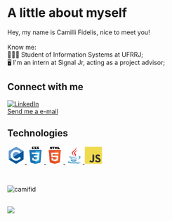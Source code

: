# A little about myself
Hey, my name is Camilli Fidelis, nice to meet you!<br><br>
  Know me:<br>
👩🏼‍💻 Student of Information Systems at UFRRJ;<br>
🖥️ I'm an intern at Signal Jr, acting as a project advisor;<br>


## Connect with me
[![LinkedIn](https://img.shields.io/badge/LinkedIn-%230077B5.svg?logo=linkedin&logoColor=white)](https://www.linkedin.com/in/camilli-fidelis-40287b228) 
<br>[Send me a e-mail](mailto:cfidelisg@gmail.com)

## Technologies
<p align="left"> <a href="https://www.cprogramming.com/" target="_blank" rel="noreferrer"> <img src="https://raw.githubusercontent.com/devicons/devicon/master/icons/c/c-original.svg" alt="c" width="40" height="40"/> </a> <a href="https://www.w3schools.com/css/" target="_blank" rel="noreferrer"> <img src="https://raw.githubusercontent.com/devicons/devicon/master/icons/css3/css3-original-wordmark.svg" alt="css3" width="40" height="40"/> </a> <a href="https://www.w3.org/html/" target="_blank" rel="noreferrer"> <img src="https://raw.githubusercontent.com/devicons/devicon/master/icons/html5/html5-original-wordmark.svg" alt="html5" width="40" height="40"/> </a> <a href="https://www.java.com" target="_blank" rel="noreferrer"> <img src="https://raw.githubusercontent.com/devicons/devicon/master/icons/java/java-original.svg" alt="java" width="40" height="40"/> </a> <a href="https://developer.mozilla.org/en-US/docs/Web/JavaScript" target="_blank" rel="noreferrer"> <img src="https://raw.githubusercontent.com/devicons/devicon/master/icons/javascript/javascript-original.svg" alt="javascript" width="40" height="40"/> </a> </p><br>

<p><img align="center" src="https://github-readme-stats.vercel.app/api/top-langs?username=camifid&show_icons=true&title_color=831843&text_color=050505&bg_color=fbcfe8&hide_border=true&locale=en&layout=compact" alt="camifid" /></p>

<br>[![](https://visitcount.itsvg.in/api?id=camifid&label=Profile%20Views&color=10&icon=3&pretty=false)](https://visitcount.itsvg.in)
